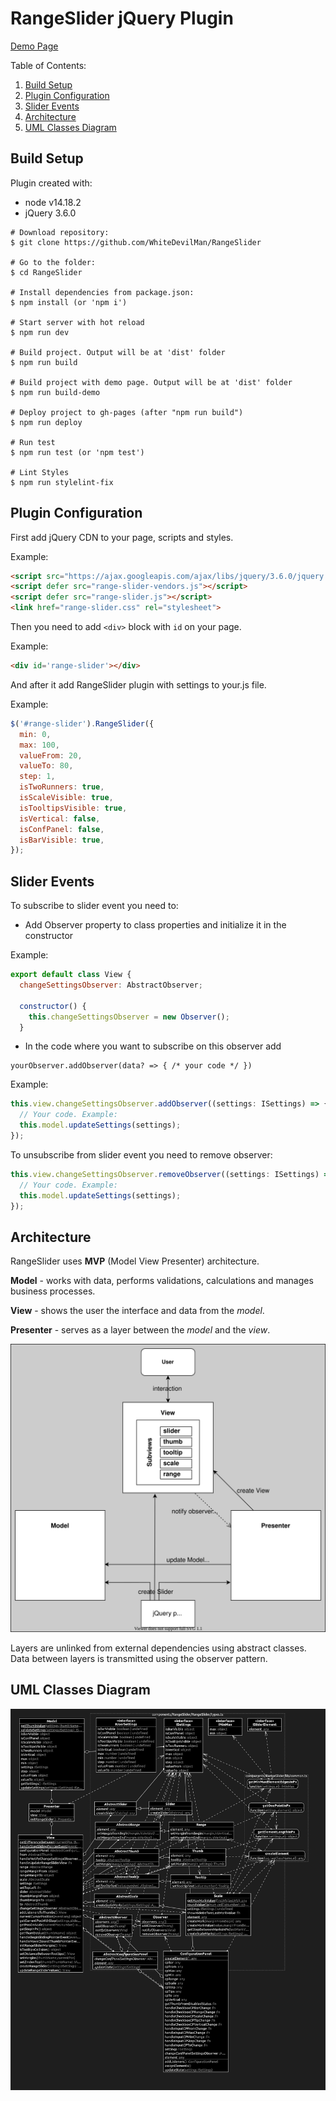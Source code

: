 # RangeSlider jQuery Plugin

<a href="https://whitedevilman.github.io/RangeSlider/">Demo Page</a>


Table of Contents:
1. [Build Setup](#build-setup)
2. [Plugin Configuration](#plugin-configuration)
3. [Slider Events](#slider-events)
4. [Architecture](#architecture)
5. [UML Classes Diagram](#uml-classes-diagram)

## Build Setup
Plugin created with:

* node v14.18.2
* jQuery 3.6.0

```
# Download repository:
$ git clone https://github.com/WhiteDevilMan/RangeSlider

# Go to the folder:
$ cd RangeSlider

# Install dependencies from package.json:
$ npm install (or 'npm i')

# Start server with hot reload
$ npm run dev

# Build project. Output will be at 'dist' folder
$ npm run build

# Build project with demo page. Output will be at 'dist' folder
$ npm run build-demo

# Deploy project to gh-pages (after "npm run build")
$ npm run deploy

# Run test
$ npm run test (or 'npm test')

# Lint Styles
$ npm run stylelint-fix
```

## Plugin Configuration

First add jQuery CDN to your page, scripts and styles.

Example:
```html
<script src="https://ajax.googleapis.com/ajax/libs/jquery/3.6.0/jquery.min.js"></script>
<script defer src="range-slider-vendors.js"></script>
<script defer src="range-slider.js"></script>
<link href="range-slider.css" rel="stylesheet">
```

Then you need to add `<div>` block with `id` on your page.

Example:
```html
<div id='range-slider'></div>
```

And after it add RangeSlider plugin with settings to your.js file.

Example:

```javascript
$('#range-slider').RangeSlider({
  min: 0,
  max: 100,
  valueFrom: 20,
  valueTo: 80,
  step: 1,
  isTwoRunners: true,
  isScaleVisible: true,
  isTooltipsVisible: true,
  isVertical: false,
  isConfPanel: false,
  isBarVisible: true,
});
```

## Slider Events

To subscribe to slider event you need to:
* Add Observer property to class properties and initialize it in the constructor

Example:
```javascript
export default class View {
  changeSettingsObserver: AbstractObserver;

  constructor() {
    this.changeSettingsObserver = new Observer();
  }
```
* In the code where you want to subscribe on this observer add
```
yourObserver.addObserver(data? => { /* your code */ })
```

Example:
```javascript
this.view.changeSettingsObserver.addObserver((settings: ISettings) => {
  // Your code. Example:
  this.model.updateSettings(settings);
});
```

To unsubscribe from slider event you need to remove observer:
```javascript
this.view.changeSettingsObserver.removeObserver((settings: ISettings) => {
  // Your code. Example:
  this.model.updateSettings(settings);
});
```

## Architecture

RangeSlider uses **MVP** (Model View Presenter) architecture.

**Model** - works with data, performs validations, calculations and manages business processes.

**View** - shows the user the interface and data from the *model*.

**Presenter** - serves as a layer between the *model* and the *view*.

![RangeSlider architecture](./src/assets/img/architecture.svg)

Layers are unlinked from external dependencies using abstract classes. Data between layers is transmitted using the observer pattern.

## UML Classes Diagram

![UML Classes Diagram](./src/assets/img/uml-src-diagram.png)
